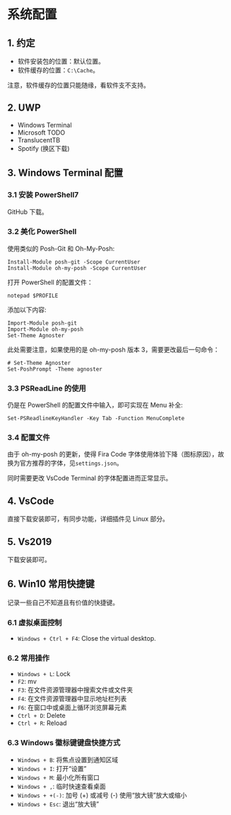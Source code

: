 # 系统配置

## 1. 约定

+ 软件安装包的位置：默认位置。
+ 软件缓存的位置：`C:\Cache`。

注意，软件缓存的位置只能随缘，看软件支不支持。

## 2. UWP

+ Windows Terminal
+ Microsoft TODO
+ TranslucentTB
+ Spotify (换区下载)

## 3. Windows Terminal 配置

### 3.1 安装 PowerShell7

GitHub 下载。

### 3.2 美化 PowerShell

使用类似的 Posh-Git 和 Oh-My-Posh:

```shell
Install-Module posh-git -Scope CurrentUser
Install-Module oh-my-posh -Scope CurrentUser
```

打开 PowerShell 的配置文件：

```shell
notepad $PROFILE
```

添加以下内容:

```shell
Import-Module posh-git 
Import-Module oh-my-posh 
Set-Theme Agnoster
```

此处需要注意，如果使用的是 oh-my-posh 版本 3，需要更改最后一句命令：

```shell
# Set-Theme Agnoster
Set-PoshPrompt -Theme agnoster 
```

### 3.3 PSReadLine 的使用

仍是在 PowerShell 的配置文件中输入，即可实现在 Menu 补全:

```shell
Set-PSReadlineKeyHandler -Key Tab -Function MenuComplete
```

### 3.4 配置文件

由于 oh-my-posh 的更新，使得 Fira Code 字体使用体验下降（图标原因），故换为官方推荐的字体，见`settings.json`。

同时需要更改 VsCode Terminal 的字体配置进而正常显示。

## 4. VsCode

直接下载安装即可，有同步功能，详细插件见 Linux 部分。

## 5. Vs2019

下载安装即可。

## 6. Win10 常用快捷键

记录一些自己不知道且有价值的快捷键。

### 6.1 虚拟桌面控制

+ `Windows + Ctrl + F4`: Close the virtual desktop.

### 6.2 常用操作

+ `Windows + L`: Lock
+ `F2`: mv
+ `F3`: 在文件资源管理器中搜索文件或文件夹
+ `F4`: 在文件资源管理器中显示地址栏列表
+ `F6`: 在窗口中或桌面上循环浏览屏幕元素
+ `Ctrl + D`: Delete
+ `Ctrl + R`: Reload

### 6.3 Windows 徽标键键盘快捷方式

+ `Windows + B`: 将焦点设置到通知区域
+ `Windows + I`: 打开“设置”
+ `Windows + M`: 最小化所有窗口
+ `Windows + ,`: 临时快速查看桌面
+ `Windows + +(-)`: 加号 (+) 或减号 (-) 使用“放大镜”放大或缩小
+ `Windows + Esc`: 退出“放大镜”
